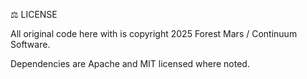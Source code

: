 ⚖ LICENSE

All original code here with is copyright 2025 Forest Mars / Continuum Software. 

Dependencies are Apache and MIT licensed where noted. 
